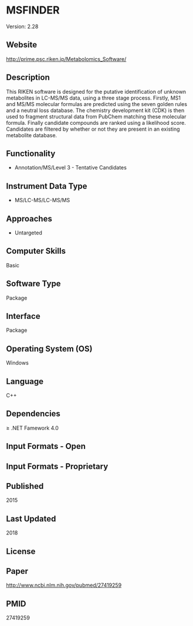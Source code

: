 # MSFINDER
Version: 2.28

## Website
http://prime.psc.riken.jp/Metabolomics_Software/

## Description	
This RIKEN software is designed for the putative identification of unknown metabolites in LC-MS/MS data, using a three stage process. Firstly, MS1 and MS/MS molecular formulas are predicted using the seven golden rules and a neutral loss database. The chemistry development kit (CDK) is then used to fragment structural data from PubChem matching these molecular formula. Finally candidate compounds are ranked using a likelihood score. Candidates are filtered by whether or not they are present in an existing metabolite database. 

## Functionality	
- Annotation/MS/Level 3 - Tentative Candidates

## Instrument Data Type	
- MS/LC-MS/LC-MS/MS

## Approaches	
- Untargeted

## Computer Skills	
Basic

## Software Type	
Package

## Interface	
Package

## Operating System (OS)	
Windows

## Language	
C++

## Dependencies 	
≥ .NET Famework 4.0

## Input Formats - Open	

## Input Formats - Proprietary	

## Published	
2015

## Last Updated
2018

## License	

## Paper	
http://www.ncbi.nlm.nih.gov/pubmed/27419259

## PMID
27419259